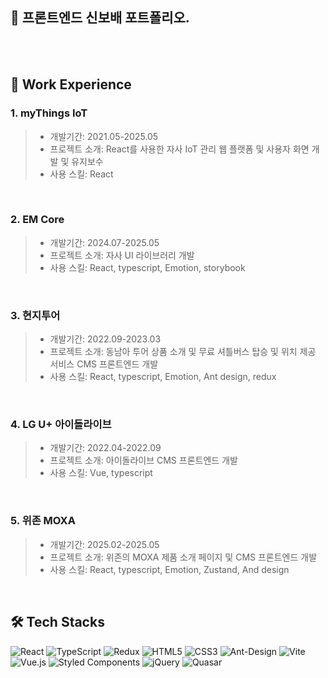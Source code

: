 ## 🙌 프론트엔드 신보배 포트폴리오.

<br><br>

## 📝 Work Experience
### 1. myThings IoT
>- 개발기간: 2021.05-2025.05<br>
>- 프로젝트 소개: React를 사용한 자사  IoT 관리 웹 플랫폼 및 사용자 화면 개발 및 유지보수<br>
>- 사용 스킬: React

<br>

### 2. EM Core
>- 개발기간: 2024.07-2025.05
>- 프로젝트 소개: 자사 UI 라이브러리 개발
>- 사용 스킬: React, typescript, Emotion, storybook

<br>

### 3. 현지투어
>- 개발기간: 2022.09-2023.03
>- 프로젝트 소개: 동남아 투어 상품 소개 및 무료 셔틀버스 탑승 및 위치 제공 서비스 CMS 프론트엔드 개발
>- 사용 스킬: React, typescript, Emotion, Ant design, redux

<br>

### 4. LG U+ 아이돌라이브 
>- 개발기간: 2022.04-2022.09
>- 프로젝트 소개: 아이돌라이브 CMS 프론트엔드 개발
>- 사용 스킬: Vue, typescript

<br>

### 5. 위존 MOXA
>- 개발기간: 2025.02-2025.05
>- 프로젝트 소개: 위존의 MOXA 제품 소개 페이지 및 CMS 프론트엔드 개발
>- 사용 스킬: React, typescript, Emotion, Zustand, And design

<br>


## 🛠️ Tech Stacks

![React](https://img.shields.io/badge/react-%2320232a.svg?style=for-the-badge&logo=react&logoColor=%2361DAFB)
![TypeScript](https://img.shields.io/badge/typescript-%23007ACC.svg?style=for-the-badge&logo=typescript&logoColor=white)
![Redux](https://img.shields.io/badge/redux-%23593d88.svg?style=for-the-badge&logo=redux&logoColor=white)
![HTML5](https://img.shields.io/badge/html5-%23E34F26.svg?style=for-the-badge&logo=html5&logoColor=white)
![CSS3](https://img.shields.io/badge/css3-%231572B6.svg?style=for-the-badge&logo=css3&logoColor=white)
![Ant-Design](https://img.shields.io/badge/-AntDesign-%230170FE?style=for-the-badge&logo=ant-design&logoColor=white)
![Vite](https://img.shields.io/badge/vite-%23646CFF.svg?style=for-the-badge&logo=vite&logoColor=white)
![Vue.js](https://img.shields.io/badge/vuejs-%2335495e.svg?style=for-the-badge&logo=vuedotjs&logoColor=%234FC08D)
![Styled Components](https://img.shields.io/badge/styled--components-DB7093?style=for-the-badge&logo=styled-components&logoColor=white)
![jQuery](https://img.shields.io/badge/jquery-%230769AD.svg?style=for-the-badge&logo=jquery&logoColor=white)
![Quasar](https://img.shields.io/badge/Quasar-16B7FB?style=for-the-badge&logo=quasar&logoColor=black)




<!--
**shinbobae/shinbobae** is a ✨ _special_ ✨ repository because its `README.md` (this file) appears on your GitHub profile.

Here are some ideas to get you started:

- 🔭 I’m currently working on ...
- 🌱 I’m currently learning ...
- 👯 I’m looking to collaborate on ...
- 🤔 I’m looking for help with ...
- 💬 Ask me about ...
- 📫 How to reach me: ...
- 😄 Pronouns: ...
- ⚡ Fun fact: ...
-->
